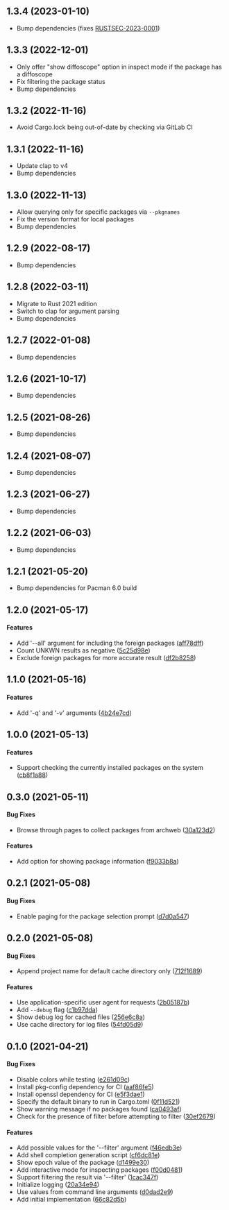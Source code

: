 <a name="1.3.4"></a>
## 1.3.4 (2023-01-10)
* Bump dependencies (fixes [RUSTSEC-2023-0001](https://rustsec.org/advisories/RUSTSEC-2023-0001.html))

<a name="1.3.3"></a>
## 1.3.3 (2022-12-01)
* Only offer "show diffoscope" option in inspect mode if the package has a diffoscope
* Fix filtering the package status
* Bump dependencies

<a name="1.3.2"></a>
## 1.3.2 (2022-11-16)
* Avoid Cargo.lock being out-of-date by checking via GitLab CI

<a name="1.3.1"></a>
## 1.3.1 (2022-11-16)
* Update clap to v4
* Bump dependencies

<a name="1.3.0"></a>
## 1.3.0 (2022-11-13)
* Allow querying only for specific packages via `--pkgnames`
* Fix the version format for local packages
* Bump dependencies

<a name="1.2.9"></a>
## 1.2.9 (2022-08-17)
* Bump dependencies

<a name="1.2.8"></a>
## 1.2.8 (2022-03-11)
* Migrate to Rust 2021 edition
* Switch to clap for argument parsing
* Bump dependencies

<a name="1.2.7"></a>
## 1.2.7 (2022-01-08)
* Bump dependencies

<a name="1.2.6"></a>
## 1.2.6 (2021-10-17)
* Bump dependencies

<a name="1.2.5"></a>
## 1.2.5 (2021-08-26)
* Bump dependencies

<a name="1.2.4"></a>
## 1.2.4 (2021-08-07)
* Bump dependencies

<a name="1.2.3"></a>
## 1.2.3 (2021-06-27)
* Bump dependencies

<a name="1.2.2"></a>
## 1.2.2 (2021-06-03)
* Bump dependencies

<a name="1.2.1"></a>
## 1.2.1 (2021-05-20)
* Bump dependencies for Pacman 6.0 build

<a name="1.2.0"></a>
## 1.2.0 (2021-05-17)

#### Features

*   Add '--all' argument for including the foreign packages ([aff78dff](aff78dff))
*   Count UNKWN results as negative ([5c25d98e](5c25d98e))
*   Exclude foreign packages for more accurate result ([df2b8258](df2b8258))

<a name="1.1.0"></a>
## 1.1.0 (2021-05-16)

#### Features

*   Add '-q' and '-v' arguments ([4b24e7cd](4b24e7cd))

<a name="1.0.0"></a>
## 1.0.0 (2021-05-13)

#### Features

*   Support checking the currently installed packages on the system ([cb8f1a88](cb8f1a88))

<a name="0.3.0"></a>
## 0.3.0 (2021-05-11)

#### Bug Fixes

*   Browse through pages to collect packages from archweb ([30a123d2](30a123d2))

#### Features

*   Add option for showing package information ([f9033b8a](f9033b8a))

<a name="0.2.1"></a>
## 0.2.1 (2021-05-08)

#### Bug Fixes

*   Enable paging for the package selection prompt ([d7d0a547](d7d0a547))

<a name="0.2.0"></a>
## 0.2.0 (2021-05-08)

#### Bug Fixes

*   Append project name for default cache directory only ([712f1689](712f1689))

#### Features

*   Use application-specific user agent for requests ([2b05187b](2b05187b))
*   Add `--debug` flag ([c1b97dda](c1b97dda))
*   Show debug log for cached files ([256e6c8a](256e6c8a))
*   Use cache directory for log files ([54fd05d9](54fd05d9))

<a name="0.1.0"></a>
## 0.1.0 (2021-04-21)

#### Bug Fixes

*   Disable colors while testing ([e261d09c](e261d09c))
*   Install pkg-config dependency for CI ([aaf86fe5](aaf86fe5))
*   Install openssl dependency for CI ([e5f3dae1](e5f3dae1))
*   Specify the default binary to run in Cargo.toml ([0f11d521](0f11d521))
*   Show warning message if no packages found ([ca0493af](ca0493af))
*   Check for the presence of filter before attempting to filter ([30ef2679](30ef2679))

#### Features

*   Add possible values for the '--filter' argument ([f46edb3e](f46edb3e))
*   Add shell completion generation script ([cf6dc81e](cf6dc81e))
*   Show epoch value of the package ([d1499e30](d1499e30))
*   Add interactive mode for inspecting packages ([f00d0481](f00d0481))
*   Support filtering the result via '--filter' ([1cac347f](1cac347f))
*   Initialize logging ([20a34e94](20a34e94))
*   Use values from command line arguments ([d0dad2e9](d0dad2e9))
*   Add initial implementation ([66c82d5b](66c82d5b))
